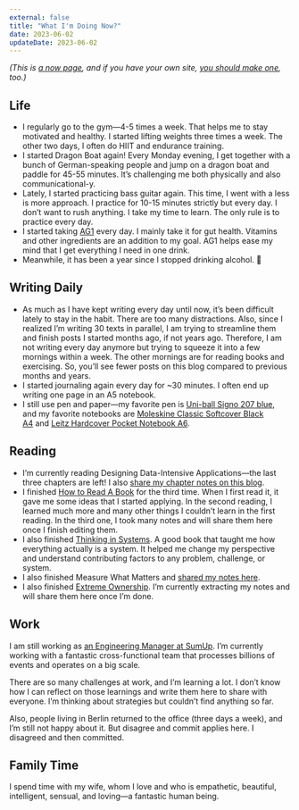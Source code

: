 ```yaml
---
external: false
title: "What I'm Doing Now?"
date: 2023-06-02
updateDate: 2023-06-02
---
```



_(This is [a now page](https://nownownow.com/about?ref=candost.blog), and if you have your own site, [you should make one](https://nownownow.com/about?ref=candost.blog), too.)_

## Life

- I regularly go to the gym—4-5 times a week. That helps me to stay motivated and healthy. I started lifting weights three times a week. The other two days, I often do HIIT and endurance training.
- I started Dragon Boat again! Every Monday evening, I get together with a bunch of German-speaking people and jump on a dragon boat and paddle for 45-55 minutes. It’s challenging me both physically and also communicational-y.
- Lately, I started practicing bass guitar again. This time, I went with a less is more approach. I practice for 10-15 minutes strictly but every day. I don’t want to rush anything. I take my time to learn. The only rule is to practice every day.
- I started taking [AG1](https://athleticgreens.com/en) every day. I mainly take it for gut health. Vitamins and other ingredients are an addition to my goal. AG1 helps ease my mind that I get everything I need in one drink.
- Meanwhile, it has been a year since I stopped drinking alcohol. 🎉

## Writing Daily

- As much as I have kept writing every day until now, it’s been difficult lately to stay in the habit. There are too many distractions. Also, since I realized I’m writing 30 texts in parallel, I am trying to streamline them and finish posts I started months ago, if not years ago. Therefore, I am not writing every day anymore but trying to squeeze it into a few mornings within a week. The other mornings are for reading books and exercising. So, you’ll see fewer posts on this blog compared to previous months and years.
- I started journaling again every day for ~30 minutes. I often end up writing one page in an A5 notebook.
- I still use pen and paper—my favorite pen is [Uni-ball Signo 207 blue](https://www.amazon.de/-/en/gp/product/B001IVOJDE/?ref=candost.blog), and my favorite notebooks are [Moleskine Classic Softcover Black A4](https://www.amazon.de/-/en/gp/product/B07Q8Q6J85/?ref=candost.blog) and [Leitz Hardcover Pocket Notebook A6](https://www.amazon.com/Leitz-Notizbuch-Complete-liniert-schwarz/dp/B00DNTQMD4?ref=candost.blog).

## Reading

- I’m currently reading Designing Data-Intensive Applications—the last three chapters are left! I also [share my chapter notes on this blog](/books).
- I finished [How to Read A Book](https://oku.club/book/how-to-read-a-book-by-mortimer-j-adler-VtA3z?ref=candost.blog) for the third time. When I first read it, it gave me some ideas that I started applying. In the second reading, I learned much more and many other things I couldn’t learn in the first reading. In the third one, I took many notes and will share them here once I finish editing them.
- I also finished [Thinking in Systems](https://oku.club/book/thinking-in-systems-by-donella-meadows-IEhaq?ref=candost.blog). A good book that taught me how everything actually is a system. It helped me change my perspective and understand contributing factors to any problem, challenge, or system.
- I also finished Measure What Matters and [shared my notes here](/books/measure-what-matters-by-john-doerr-summary-review-and-book-notes/).
- I also finished [Extreme Ownership](https://oku.club/book/extreme-ownership-by-leif-babin-eSuxl). I’m currently extracting my notes and will share them here once I’m done.

## Work

I am still working as [an Engineering Manager at SumUp](/joining-sumup). I’m currently working with a fantastic cross-functional team that processes billions of events and operates on a big scale.

There are so many challenges at work, and I’m learning a lot. I don’t know how I can reflect on those learnings and write them here to share with everyone. I’m thinking about strategies but couldn’t find anything so far.

Also, people living in Berlin returned to the office (three days a week), and I’m still not happy about it. But disagree and commit applies here. I disagreed and then committed.

## Family Time

I spend time with my wife, whom I love and who is empathetic, beautiful, intelligent, sensual, and loving—a fantastic human being.
